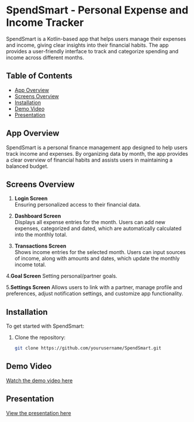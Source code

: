 # SpendSmart - Personal Expense and Income Tracker

SpendSmart is a Kotlin-based app that helps users manage their expenses and income, giving clear insights into their financial habits. The app provides a user-friendly interface to track and categorize spending and income across different months.

## Table of Contents
- [App Overview](#app-overview)
- [Screens Overview](#screens-overview)
- [Installation](#installation)
- [Demo Video](#demo-video)
- [Presentation](#presentation)

## App Overview
SpendSmart is a personal finance management app designed to help users track income and expenses. By organizing data by month, the app provides a clear overview of financial habits and assists users in maintaining a balanced budget.

## Screens Overview

1. **Login Screen**  
   Ensuring personalized access to their financial data.

2. **Dashboard Screen**  
   Displays all expense entries for the month. Users can add new expenses, categorized and dated, which are automatically calculated into the monthly total.

3. **Transactions Screen**  
   Shows income entries for the selected month. Users can input sources of income, along with amounts and dates, which update the monthly income total.

4.**Goal Screen**
  Setting personal/partner goals.

5.**Settings Screen**
  Allows users to link with a partner, manage profile and preferences, adjust notification settings, and customize app functionality.

## Installation
To get started with SpendSmart:

1. Clone the repository:  
   ```bash
   git clone https://github.com/yourusername/SpendSmart.git

## Demo Video
[Watch the demo video here](URL_TO_YOUR_VIDEO)

## Presentation
[View the presentation here](URL_TO_YOUR_PRESENTATION)

